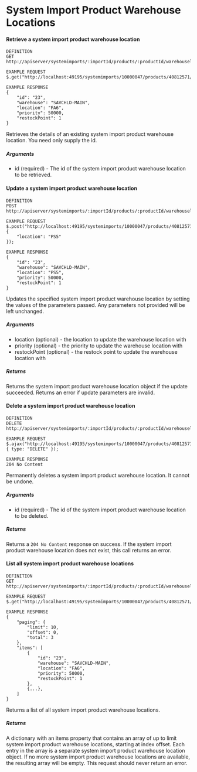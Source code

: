 # System Import Product Warehouse Locations

#### Retrieve a system import product warehouse location

```
DEFINITION
GET http://apiserver/systemimports/:importId/products/:productId/warehouselocations/:id

EXAMPLE REQUEST
$.get("http://localhost:49195/systemimports/10000047/products/40812571/warehouselocations/23");

EXAMPLE RESPONSE
{
    "id": "23",
    "warehouse": "SAVCHLD-MAIN",
    "location": "FA6",
    "priority": 50000,
    "restockPoint": 1
}

```

Retrieves the details of an existing system import product warehouse location. You need only supply the id.

##### Arguments

* id (required) - The id of the system import product warehouse location to be retrieved.

#### Update a system import product warehouse location

```
DEFINITION
POST http://apiserver/systemimports/:importId/products/:productId/warehouselocations/:id

EXAMPLE REQUEST
$.post("http://localhost:49195/systemimports/10000047/products/40812571/warehouselocations/23", {
    "location": "PS5"
});

EXAMPLE RESPONSE
{
    "id": "23",
    "warehouse": "SAVCHLD-MAIN",
    "location": "PS5",
    "priority": 50000,
    "restockPoint": 1
}

```

Updates the specified system import product warehouse location by setting the values of the parameters passed. Any parameters not provided will be left unchanged.

##### Arguments

* location (optional) - the location to update the warehouse location with
* priority (optional) - the priority to update the warehouse location with
* restockPoint (optional) - the restock point to update the warehouse location with

##### Returns

Returns the system import product warehouse location object if the update succeeded. Returns an error if update parameters are invalid.

#### Delete a system import product warehouse location

```
DEFINITION
DELETE http://apiserver/systemimports/:importId/products/:productId/warehouselocations/:id

EXAMPLE REQUEST
$.ajax("http://localhost:49195/systemimports/10000047/products/40812571/warehouselocations/23", { type: "DELETE" });

EXAMPLE RESPONSE
204 No Content

```

Permanently deletes a system import product warehouse location. It cannot be undone.

##### Arguments

* id (required) - The id of the system import product warehouse location to be deleted.

##### Returns

Returns a `204 No Content` response on success. If the system import product warehouse location does not exist, this call returns an error.

#### List all system import product warehouse locations

```
DEFINITION
GET http://apiserver/systemimports/:importId/products/:productId/warehouselocations

EXAMPLE REQUEST
$.get("http://localhost:49195/systemimports/10000047/products/40812571/warehouselocations");

EXAMPLE RESPONSE
{
    "paging": {
        "limit": 10,
        "offset": 0,
        "total": 3
    },
    "items": [
        {
            "id": "23",
            "warehouse": "SAVCHLD-MAIN",
            "location": "FA6",
            "priority": 50000,
            "restockPoint": 1
        },
        {...},
    ]
}

```

Returns a list of all system import product warehouse locations.

##### Returns

A dictionary with an items property that contains an array of up to limit system import product warehouse locations, starting at index offset. Each entry in the array is a separate system import product warehouse location object. If no more system import product warehouse locations are available, the resulting array will be empty. This request should never return an error.